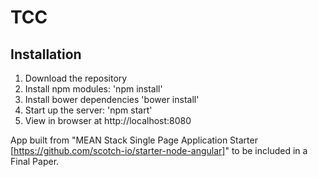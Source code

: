 # TCC
## Installation
1. Download the repository
2. Install npm modules: 'npm install'
3. Install bower dependencies 'bower install'
4. Start up the server: 'npm start'
5. View in browser at http://localhost:8080

App built from "MEAN Stack Single Page Application Starter [https://github.com/scotch-io/starter-node-angular]" to be included in a Final Paper.
